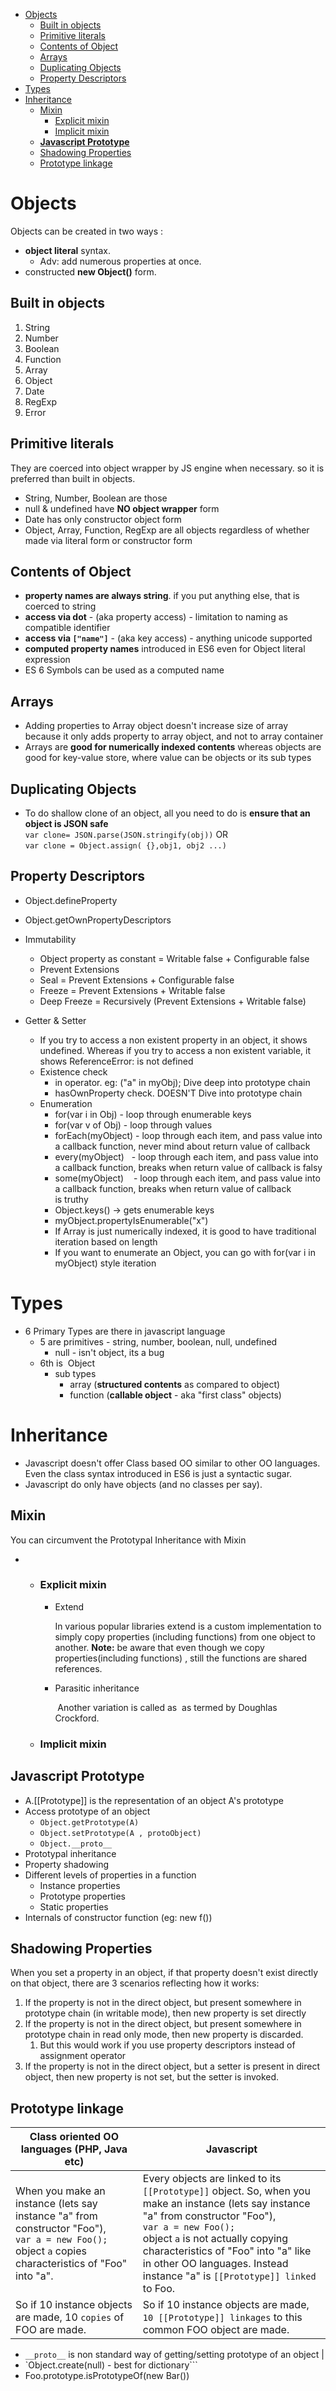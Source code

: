    * [Objects](https://github.com/jojijacobk/About-Javascript/blob/master/Object-&-Prototype.md#objects)
      * [Built in objects](https://github.com/jojijacobk/About-Javascript/blob/master/Object-&-Prototype.md#built-in-objects)
      * [Primitive literals](https://github.com/jojijacobk/About-Javascript/blob/master/Object-&-Prototype.md#primitive-literals)
      * [Contents of Object](https://github.com/jojijacobk/About-Javascript/blob/master/Object-&-Prototype.md#contents-of-object)
      * [Arrays](https://github.com/jojijacobk/About-Javascript/blob/master/Object-&-Prototype.md#arrays)
      * [Duplicating Objects](https://github.com/jojijacobk/About-Javascript/blob/master/Object-&-Prototype.md#duplicating-objects)
      * [Property Descriptors](https://github.com/jojijacobk/About-Javascript/blob/master/Object-&-Prototype.md#property-descriptors)
   * [Types](https://github.com/jojijacobk/About-Javascript/blob/master/Object-&-Prototype.md#types)
   * [Inheritance](https://github.com/jojijacobk/About-Javascript/blob/master/Object-&-Prototype.md#inheritance)
      * [Mixin](https://github.com/jojijacobk/About-Javascript/blob/master/Object-&-Prototype.md#mixin)
         * [Explicit mixin ](https://github.com/jojijacobk/About-Javascript/blob/master/Object-&-Prototype.md#explicit-mixin)
         * [Implicit mixin ](https://github.com/jojijacobk/About-Javascript/blob/master/Object-&-Prototype.md#implicit-mixin)
      * [<strong>Javascript Prototype</strong>](https://github.com/jojijacobk/About-Javascript/blob/master/Object-&-Prototype.md#javascript-prototype)
      * [Shadowing Properties](https://github.com/jojijacobk/About-Javascript/blob/master/Object-&-Prototype.md#shadowing-properties)
      * [Prototype linkage](https://github.com/jojijacobk/About-Javascript/blob/master/Object-&-Prototype.md#prototype-linkage)

# Objects

Objects can be created in two ways :

-   **object literal** syntax. 
    -   Adv: add numerous properties at once.
-   constructed **new Object()** form.

## Built in objects

1.  String
2.  Number
3.  Boolean
4.  Function
5.  Array
6.  Object
7.  Date
8.  RegExp
9.  Error 

## Primitive literals

They are coerced into object wrapper by JS engine when necessary. so it
is preferred than built in objects.

-   String, Number, Boolean are those
-   null & undefined have **NO object wrapper** form
-   Date has only constructor object form
-   Object, Array, Function, RegExp are all objects regardless of
    whether made via literal form or constructor form

## Contents of Object

-   **property names are always string**. if you put anything else, that
    is coerced to string
-   **access via dot** - (aka property access) - limitation to naming as
    compatible identifier
-   **access via `["name"]`** - (aka key access) - anything unicode
    supported
-   **computed property names** introduced in ES6 even for Object
    literal expression
-   ES 6 Symbols can be used as a computed name

## Arrays

-   Adding properties to Array object doesn't increase size of array
    because it only adds property to array object, and not to array
    container
-   Arrays are **good for numerically indexed contents** whereas objects
    are good for key-value store, where value can be objects or its sub
    types

## Duplicating Objects

-   To do shallow clone of an object, all you need to do is **ensure that an object is JSON safe**  
    `var clone= JSON.parse(JSON.stringify(obj))`
    OR  
    `var clone = Object.assign( {},obj1, obj2 ...)`

## Property Descriptors

-   Object.defineProperty
-   Object.getOwnPropertyDescriptors
-   Immutability
    -   Object property as constant = Writable false + Configurable false
    -   Prevent Extensions
    -   Seal = Prevent Extensions + Configurable false
    -   Freeze = Prevent Extensions + Writable false
    -   Deep Freeze = Recursively (Prevent Extensions + Writable false)

-   Getter & Setter
    -   If you try to access a non existent property in an object, it
        shows undefined. Whereas if you try to access a non existent
        variable, it shows ReferenceError: is not defined
    -   Existence check
        -   in operator. eg: ("a" in myObj); Dive deep into prototype
            chain
        -   hasOwnProperty check. DOESN'T Dive into prototype chain
    -   Enumeration
        -   for(var i in Obj) - loop through enumerable keys
        -   for(var v of Obj) - loop through values
        -   forEach(myObject) - loop through each item, and pass value
            into a callback function, never mind about return value of
            callback
        -   every(myObject)   - loop through each item, and pass value
            into a callback function, breaks when return value of
            callback is falsy
        -   some(myObject)    - loop through each item, and pass value
            into a callback function, breaks when return value of
            callback is truthy
        -   Object.keys() → gets enumerable keys
        -   myObject.propertyIsEnumerable("x") 
        -   If Array is just numerically indexed, it is good to have
            traditional iteration based on length
        -   If you want to enumerate an Object, you can go with for(var
            i in myObject) style iteration

# Types

-   6 Primary Types are there in javascript language   
    -   5 are primitives - string, number, boolean, null, undefined
        -   null - isn't object, its a bug
    -   6th is  Object
        -   sub types
            -   array (**structured contents** as compared to object)
            -   function (**callable object** - aka "first class"
                objects)

# Inheritance

-   Javascript doesn't offer Class based OO similar to other OO
    languages. Even the class syntax introduced in ES6 is just a
    syntactic sugar. 
-   Javascript do only have objects (and no classes per say).

## Mixin

You can circumvent the Prototypal Inheritance with Mixin

-   -   ### Explicit mixin 

        -   Extend

            In various popular libraries extend is a custom
            implementation to simply copy properties (including
            functions) from one object to another. **Note:** be aware
            that even though we copy properties(including functions) ,
            still the functions are shared references.

        -   Parasitic inheritance

             Another variation is called as  as termed by Doughlas
            Crockford. 

    -   ### Implicit mixin 

## Javascript Prototype

-   A.[[Prototype]] is the representation of an object A's prototype
-   Access prototype of an object
    -   `Object.getPrototype(A)`
    -   `Object.setPrototype(A , protoObject)`
    -   `Object.__proto__`
-   Prototypal inheritance
-   Property shadowing
-   Different levels of properties in a function
    -   Instance properties
    -   Prototype properties
    -   Static properties
-   Internals of constructor function (eg: new f())

## Shadowing Properties

When you set a property in an object, if that property doesn't exist
directly on that object, there are 3 scenarios reflecting how it works:

1.  If the property is not in the direct object, but present somewhere
    in prototype chain (in writable mode), then new property is set
    directly
2.  If the property is not in the direct object, but present somewhere
    in prototype chain in read only mode, then new property is
    discarded.
    1.  But this would work if you use property descriptors instead of
        assignment operator
3.  If the property is not in the direct object, but a setter is present
    in direct object, then new property is not set, but the setter is
    invoked.

## Prototype linkage

|Class oriented OO languages (PHP, Java etc)|Javascript|
|----------|-------|
|When you make an instance (lets say instance "a" from constructor "Foo"), <br/> `var a = new Foo();` <br/> object `a` copies characteristics of "Foo" into "a".| Every objects are linked to its `[[Prototype]]` object. So, when you make an instance (lets say instance "a" from constructor "Foo"), <br/> `var a = new Foo();` <br/> object `a` is not actually copying characteristics of "Foo" into "a" like in other OO languages. Instead instance "a" is `[[Prototype]] linked` to Foo.|
| So if 10 instance objects are made, 10 `copies` of FOO are made.|So if 10 instance objects are made, `10 [[Prototype]] linkages` to this common FOO object are made.|

-   `__proto__` is non standard way of getting/setting prototype of an object |
-   `Object.create(null) - best for dictionary```
-   Foo.prototype.isPrototypeOf(new Bar())
